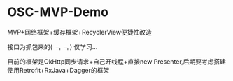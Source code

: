 # OSC-MVP-Demo
MVP+网络框架+缓存框架+RecyclerView便捷性改造

接口为抓包来的( ﹁ ﹁ ) 仅学习...

目前的框架是OkHttp同步请求+自己开线程+直接new Presenter,后期要考虑搭建使用Retrofit+RxJava+Dagger的框架
